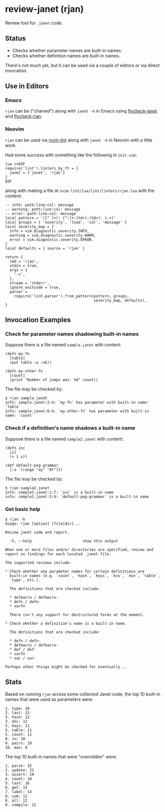 # review-janet (rjan)

Review tool for `.janet` code.

## Status

* Checks whether parameter names are built-in names.
* Checks whether definition names are built-in names.

There's not much yet, but it can be used via a couple of editors or
via direct invocation.

## Use in Editors

### Emacs

`rjan` can be ("chained") along with `janet -k` in Emacs using
[flycheck-janet](https://github.com/sogaiu/flycheck-janet) and
[flycheck-rjan](https://github.com/sogaiu/flycheck-rjan).

### Neovim

`rjan` can be used via
[nvim-lint](https://github.com/mfussenegger/nvim-lint/) along with
`janet -k` in Neovim with a little work.

Had some success with something like the following in `init.vim`:


```vimscript
lua <<EOF
require('lint').linters_by_ft = {
  janet = {'janet', 'rjan'}
}
EOF
```

along with making a file at `nvim-lint/lua/lint/linters/rjan.lua` with
the content:

```
-- info: path:line:col: message
-- warning: path:line:col: message
-- error: path:line:col: message
local pattern = '([^ ]+): [^:]+:(%d+):(%d+): (.+)'
local groups = { 'severity', 'lnum', 'col', 'message' }
local severity_map = {
  info = vim.diagnostic.severity.INFO,
  warning = vim.diagnostic.severity.WARN,
  error = vim.diagnostic.severity.ERROR,
}
local defaults = { source = 'rjan' }

return {
  cmd = 'rjan',
  stdin = true,
  args = {
    '-s',
  },
  stream = 'stderr',
  ignore_exitcode = true,
  parser =
    require('lint.parser').from_pattern(pattern, groups,
                                        severity_map, defaults),
}
```

## Invocation Examples

### Check for parameter names shadowing built-in names

Suppose there is a file named `sample.janet` with content:

```janet
(defn my-fn
  [table]
  (put table :a :ok))

(defn my-other-fn
  [count]
  (print "Number of jumps was: %d" count))
```

The file may be checked by:

```
$ rjan sample.janet
info: sample.janet:2:4: `my-fn` has parameter with built-in name: `table`
info: sample.janet:6:4: `my-other-fn` has parameter with built-in name: `count`
```

### Check if a definition's name shadows a built-in name

Suppose there is a file named `sample2.janet` with content:

```janet
(defn inc
  [x]
  (+ 1 x))

(def default-peg-grammar
  {:a '(range "ay" "AY")})
```

The file may be checked by:

```
$ rjan sample2.janet
info: sample2.janet:1:7: `inc` is a built-in name
info: sample2.janet:5:6: `default-peg-grammar` is a built-in name
```

### Get basic help

```
$ rjan -h
Usage: rjan [option] [file|dir]...

Review janet code and report.

  -h, --help                       show this output

When one or more files and/or directories are specified, review and
report on findings for each located .janet file.

The supported reviews include:

* Check whether any parameter names for certain definitions are
  built-in names (e.g. `count`, `hash`, `keys`, `kvs`, `min`, `table`,
  `type`, etc.).

  The definitions that are checked include:

  * defmacro / defmacro-
  * defn / defn-
  * varfn

  There isn't any support for destructured forms at the moment.

* Check whether a definition's name is a built-in name.

  The definitions that are checked include:

  * defn / defn-
  * defmacro / defmacro-
  * def / def-
  * varfn
  * var / var-

Perhaps other things might be checked for eventually...
```

## Stats

Based on running `rjan` across some collected Janet code, the top 10
built-in names that were used as parameters were:

```
1. type: 18
2. last: 13
3. hash: 12
3. doc: 12
5. keys: 11
5. table: 11
5. count: 11
8. in: 10
8. pairs: 10
10. max: 8
```

The top 10 built-in names that were "overridden" were:

```
1. parse: 32
2. update: 21
3. assert: 19
4. count: 18
5. last: 16
6. get: 15
7. label: 14
8. sum: 12
8. all: 12
8. compile: 12
```
